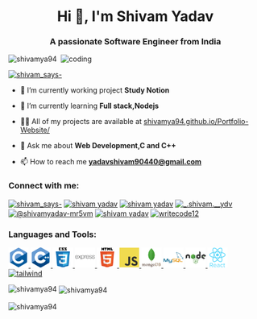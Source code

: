 <h1 align="center">Hi 👋, I'm Shivam Yadav</h1>
<h3 align="center">A passionate Software Engineer from India</h3>
<img align="right" width=400 alt="coding" src="https://camo.githubusercontent.com/74b1705aa2dafc4ce3d68a181769b79d28eb347c4aa8946e2997a2908a29281f/68747470733a2f2f6d69726f2e6d656469756d2e636f6d2f6d61782f313237322f312a5a53566d57476363317765454e6230536861775778772e676966">

<p align="left"> <img src="https://komarev.com/ghpvc/?username=shivamya94&label=Profile%20views&color=0e75b6&style=flat" alt="shivamya94" /> </p>

<p align="left"> <a href="https://twitter.com/shivam_says-" target="blank"><img src="https://img.shields.io/twitter/follow/shivam_says-?logo=twitter&style=for-the-badge" alt="shivam_says-" /></a> </p>

- 🔭 I’m currently working project **Study Notion**

- 🌱 I’m currently learning **Full stack,Nodejs**

- 👨‍💻 All of my projects are available at [shivamya94.github.io/Portfolio-Website/](shivamya94.github.io/Portfolio-Website/)

- 💬 Ask me about **Web Development,C and C++**

- 📫 How to reach me **yadavshivam90440@gmail.com**

<h3 align="left">Connect with me:</h3>
<p align="left">
<a href="https://twitter.com/shivam_says-" target="blank"><img align="center" src="https://raw.githubusercontent.com/rahuldkjain/github-profile-readme-generator/master/src/images/icons/Social/twitter.svg" alt="shivam_says-" height="30" width="40" /></a>
<a href="https://linkedin.com/in/shivam yadav" target="blank"><img align="center" src="https://raw.githubusercontent.com/rahuldkjain/github-profile-readme-generator/master/src/images/icons/Social/linked-in-alt.svg" alt="shivam yadav" height="30" width="40" /></a>
<a href="https://codesandbox.com/shivam yadav" target="blank"><img align="center" src="https://raw.githubusercontent.com/rahuldkjain/github-profile-readme-generator/master/src/images/icons/Social/codesandbox.svg" alt="shivam yadav" height="30" width="40" /></a>
<a href="https://instagram.com/_.shivam.__ydv" target="blank"><img align="center" src="https://raw.githubusercontent.com/rahuldkjain/github-profile-readme-generator/master/src/images/icons/Social/instagram.svg" alt="_.shivam.__ydv" height="30" width="40" /></a>
<a href="https://www.youtube.com/c/@shivamyadav-mr5vm" target="blank"><img align="center" src="https://raw.githubusercontent.com/rahuldkjain/github-profile-readme-generator/master/src/images/icons/Social/youtube.svg" alt="@shivamyadav-mr5vm" height="30" width="40" /></a>
<a href="https://www.hackerrank.com/shivam yadav" target="blank"><img align="center" src="https://raw.githubusercontent.com/rahuldkjain/github-profile-readme-generator/master/src/images/icons/Social/hackerrank.svg" alt="shivam yadav" height="30" width="40" /></a>
<a href="https://www.leetcode.com/writecode12" target="blank"><img align="center" src="https://raw.githubusercontent.com/rahuldkjain/github-profile-readme-generator/master/src/images/icons/Social/leet-code.svg" alt="writecode12" height="30" width="40" /></a>
</p>

<h3 align="left">Languages and Tools:</h3>
<p align="left"> <a href="https://www.cprogramming.com/" target="_blank" rel="noreferrer"> <img src="https://raw.githubusercontent.com/devicons/devicon/master/icons/c/c-original.svg" alt="c" width="40" height="40"/> </a> <a href="https://www.w3schools.com/cpp/" target="_blank" rel="noreferrer"> <img src="https://raw.githubusercontent.com/devicons/devicon/master/icons/cplusplus/cplusplus-original.svg" alt="cplusplus" width="40" height="40"/> </a> <a href="https://www.w3schools.com/css/" target="_blank" rel="noreferrer"> <img src="https://raw.githubusercontent.com/devicons/devicon/master/icons/css3/css3-original-wordmark.svg" alt="css3" width="40" height="40"/> </a> <a href="https://expressjs.com" target="_blank" rel="noreferrer"> <img src="https://raw.githubusercontent.com/devicons/devicon/master/icons/express/express-original-wordmark.svg" alt="express" width="40" height="40"/> </a> <a href="https://www.w3.org/html/" target="_blank" rel="noreferrer"> <img src="https://raw.githubusercontent.com/devicons/devicon/master/icons/html5/html5-original-wordmark.svg" alt="html5" width="40" height="40"/> </a> <a href="https://developer.mozilla.org/en-US/docs/Web/JavaScript" target="_blank" rel="noreferrer"> <img src="https://raw.githubusercontent.com/devicons/devicon/master/icons/javascript/javascript-original.svg" alt="javascript" width="40" height="40"/> </a> <a href="https://www.mongodb.com/" target="_blank" rel="noreferrer"> <img src="https://raw.githubusercontent.com/devicons/devicon/master/icons/mongodb/mongodb-original-wordmark.svg" alt="mongodb" width="40" height="40"/> </a> <a href="https://www.mysql.com/" target="_blank" rel="noreferrer"> <img src="https://raw.githubusercontent.com/devicons/devicon/master/icons/mysql/mysql-original-wordmark.svg" alt="mysql" width="40" height="40"/> </a> <a href="https://nodejs.org" target="_blank" rel="noreferrer"> <img src="https://raw.githubusercontent.com/devicons/devicon/master/icons/nodejs/nodejs-original-wordmark.svg" alt="nodejs" width="40" height="40"/> </a> <a href="https://reactjs.org/" target="_blank" rel="noreferrer"> <img src="https://raw.githubusercontent.com/devicons/devicon/master/icons/react/react-original-wordmark.svg" alt="react" width="40" height="40"/> </a> <a href="https://tailwindcss.com/" target="_blank" rel="noreferrer"> <img src="https://www.vectorlogo.zone/logos/tailwindcss/tailwindcss-icon.svg" alt="tailwind" width="40" height="40"/> </a> </p>

<p><img align="left" src="https://github-readme-stats.vercel.app/api/top-langs?username=shivamya94&show_icons=true&locale=en&layout=compact" alt="shivamya94" /></p>

<p>&nbsp;<img align="center" src="https://github-readme-stats.vercel.app/api?username=shivamya94&show_icons=true&locale=en" alt="shivamya94" /></p>

<p><img align="center" src="https://github-readme-streak-stats.herokuapp.com/?user=shivamya94&" alt="shivamya94" /></p>
